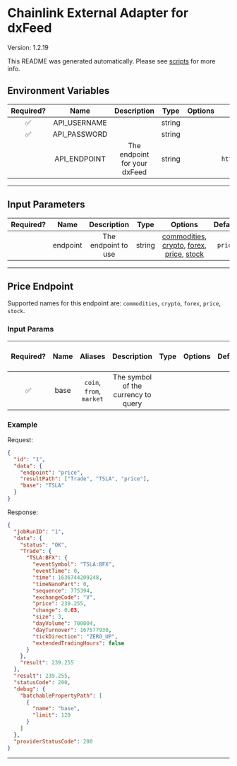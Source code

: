 # Chainlink External Adapter for dxFeed

Version: 1.2.19

This README was generated automatically. Please see [scripts](../../scripts) for more info.

## Environment Variables

| Required? |     Name     |         Description          |  Type  | Options |                  Default                   |
| :-------: | :----------: | :--------------------------: | :----: | :-----: | :----------------------------------------: |
|    ✅     | API_USERNAME |                              | string |         |                                            |
|    ✅     | API_PASSWORD |                              | string |         |                                            |
|           | API_ENDPOINT | The endpoint for your dxFeed | string |         | `https://tools.dxfeed.com/webservice/rest` |

---

## Input Parameters

| Required? |   Name   |     Description     |  Type  |                                                                 Options                                                                 | Default |
| :-------: | :------: | :-----------------: | :----: | :-------------------------------------------------------------------------------------------------------------------------------------: | :-----: |
|           | endpoint | The endpoint to use | string | [commodities](#price-endpoint), [crypto](#price-endpoint), [forex](#price-endpoint), [price](#price-endpoint), [stock](#price-endpoint) | `price` |

---

## Price Endpoint

Supported names for this endpoint are: `commodities`, `crypto`, `forex`, `price`, `stock`.

### Input Params

| Required? | Name |         Aliases          |             Description             | Type | Options | Default | Depends On | Not Valid With |
| :-------: | :--: | :----------------------: | :---------------------------------: | :--: | :-----: | :-----: | :--------: | :------------: |
|    ✅     | base | `coin`, `from`, `market` | The symbol of the currency to query |      |         |         |            |                |

### Example

Request:

```json
{
  "id": "1",
  "data": {
    "endpoint": "price",
    "resultPath": ["Trade", "TSLA", "price"],
    "base": "TSLA"
  }
}
```

Response:

```json
{
  "jobRunID": "1",
  "data": {
    "status": "OK",
    "Trade": {
      "TSLA:BFX": {
        "eventSymbol": "TSLA:BFX",
        "eventTime": 0,
        "time": 1636744209248,
        "timeNanoPart": 0,
        "sequence": 775394,
        "exchangeCode": "V",
        "price": 239.255,
        "change": 0.03,
        "size": 3,
        "dayVolume": 700004,
        "dayTurnover": 167577930,
        "tickDirection": "ZERO_UP",
        "extendedTradingHours": false
      }
    },
    "result": 239.255
  },
  "result": 239.255,
  "statusCode": 200,
  "debug": {
    "batchablePropertyPath": [
      {
        "name": "base",
        "limit": 120
      }
    ]
  },
  "providerStatusCode": 200
}
```

---
